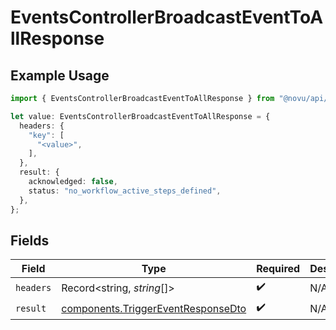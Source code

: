 # EventsControllerBroadcastEventToAllResponse

## Example Usage

```typescript
import { EventsControllerBroadcastEventToAllResponse } from "@novu/api/models/operations";

let value: EventsControllerBroadcastEventToAllResponse = {
  headers: {
    "key": [
      "<value>",
    ],
  },
  result: {
    acknowledged: false,
    status: "no_workflow_active_steps_defined",
  },
};
```

## Fields

| Field                                                                                    | Type                                                                                     | Required                                                                                 | Description                                                                              |
| ---------------------------------------------------------------------------------------- | ---------------------------------------------------------------------------------------- | ---------------------------------------------------------------------------------------- | ---------------------------------------------------------------------------------------- |
| `headers`                                                                                | Record<string, *string*[]>                                                               | :heavy_check_mark:                                                                       | N/A                                                                                      |
| `result`                                                                                 | [components.TriggerEventResponseDto](../../models/components/triggereventresponsedto.md) | :heavy_check_mark:                                                                       | N/A                                                                                      |